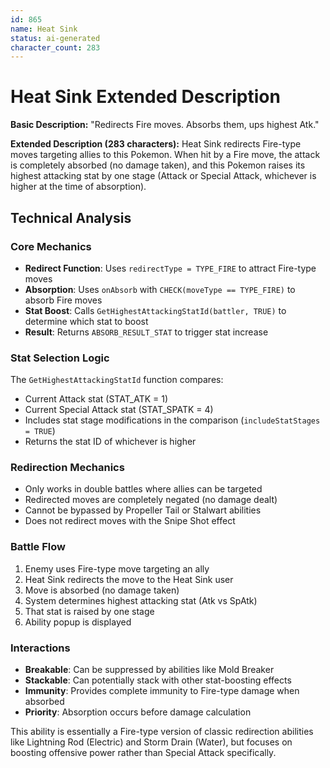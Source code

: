 ```yaml
---
id: 865
name: Heat Sink
status: ai-generated
character_count: 283
---
```


# Heat Sink Extended Description

**Basic Description:** "Redirects Fire moves. Absorbs them, ups highest Atk."

**Extended Description (283 characters):**
Heat Sink redirects Fire-type moves targeting allies to this Pokemon. When hit by a Fire move, the attack is completely absorbed (no damage taken), and this Pokemon raises its highest attacking stat by one stage (Attack or Special Attack, whichever is higher at the time of absorption).

## Technical Analysis

### Core Mechanics
- **Redirect Function**: Uses `redirectType = TYPE_FIRE` to attract Fire-type moves
- **Absorption**: Uses `onAbsorb` with `CHECK(moveType == TYPE_FIRE)` to absorb Fire moves
- **Stat Boost**: Calls `GetHighestAttackingStatId(battler, TRUE)` to determine which stat to boost
- **Result**: Returns `ABSORB_RESULT_STAT` to trigger stat increase

### Stat Selection Logic
The `GetHighestAttackingStatId` function compares:
- Current Attack stat (STAT_ATK = 1) 
- Current Special Attack stat (STAT_SPATK = 4)
- Includes stat stage modifications in the comparison (`includeStatStages = TRUE`)
- Returns the stat ID of whichever is higher

### Redirection Mechanics
- Only works in double battles where allies can be targeted
- Redirected moves are completely negated (no damage dealt)
- Cannot be bypassed by Propeller Tail or Stalwart abilities
- Does not redirect moves with the Snipe Shot effect

### Battle Flow
1. Enemy uses Fire-type move targeting an ally
2. Heat Sink redirects the move to the Heat Sink user
3. Move is absorbed (no damage taken)
4. System determines highest attacking stat (Atk vs SpAtk)
5. That stat is raised by one stage
6. Ability popup is displayed

### Interactions
- **Breakable**: Can be suppressed by abilities like Mold Breaker
- **Stackable**: Can potentially stack with other stat-boosting effects
- **Immunity**: Provides complete immunity to Fire-type damage when absorbed
- **Priority**: Absorption occurs before damage calculation

This ability is essentially a Fire-type version of classic redirection abilities like Lightning Rod (Electric) and Storm Drain (Water), but focuses on boosting offensive power rather than Special Attack specifically.